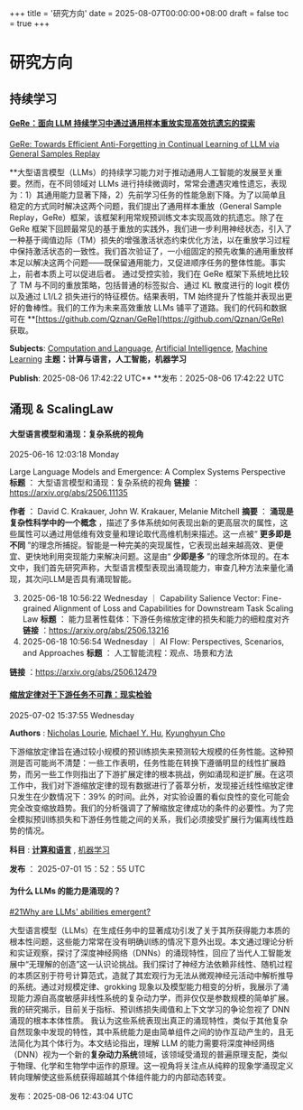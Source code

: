 +++
title = '研究方向'
date = 2025-08-07T00:00:00+08:00
draft = false
toc = true
+++

# 研究方向

## 持续学习

#### [GeRe：面向 LLM 持续学习中通过通用样本重放实现高效抗遗忘的探索](https://papers.cool/arxiv/2508.04676)

[GeRe: Towards Efficient Anti-Forgetting in Continual Learning of LLM via General Samples Replay ](https://papers.cool/arxiv/2508.04676)

**大型语言模型（LLMs）的持续学习能力对于推动通用人工智能的发展至关重要。然而，在不同领域对 LLMs 进行持续微调时，常常会遭遇灾难性遗忘，表现为：1）其通用能力显著下降，2）先前学习任务的性能急剧下降。为了以简单且稳定的方式同时解决这两个问题，我们提出了通用样本重放（General Sample Replay，GeRe）框架，该框架利用常规预训练文本实现高效的抗遗忘。除了在 GeRe 框架下回顾最常见的基于重放的实践外，我们进一步利用神经状态，引入了一种基于阈值边际（TM）损失的增强激活状态约束优化方法，以在重放学习过程中保持激活状态的一致性。我们首次验证了，一小组固定的预先收集的通用重放样本足以解决这两个问题——既保留通用能力，又促进顺序任务的整体性能。事实上，前者本质上可以促进后者。 通过受控实验，我们在 GeRe 框架下系统地比较了 TM 与不同的重放策略，包括普通的标签拟合、通过 KL 散度进行的 logit 模仿以及通过 L1/L2 损失进行的特征模仿。结果表明，TM 始终提升了性能并表现出更好的鲁棒性。我们的工作为未来高效重放 LLMs 铺平了道路。我们的代码和数据可在 **[https://github.com/Qznan/GeRe](https://github.com/Qznan/GeRe) 获取。

**Subjects**: [Computation and Language](https://papers.cool/arxiv/cs.CL), [Artificial Intelligence](https://papers.cool/arxiv/cs.AI), [Machine Learning](https://papers.cool/arxiv/cs.LG)
**主题：计算与语言，人工智能，机器学习**

**Publish**: 2025-08-06 17:42:22 UTC**
**发布：2025-08-06 17:42:22 UTC

## 涌现 & ScalingLaw

#### 大型语言模型和涌现：复杂系统的视角

2025-06-16 12:03:18 Monday

Large Language Models and Emergence: A Complex Systems Perspective
 **标题** ： 大型语言模型和涌现：复杂系统的视角
 **链接** ：https://arxiv.org/abs/2506.11135

 **作者** ： David C. Krakauer,  John W. Krakauer,  Melanie Mitchell
 **摘要** ： **涌现是复杂性科学中的一个概念** ，描述了多体系统如何表现出新的更高层次的属性，这些属性可以通过用低维有效变量和理论取代高维机制来描述。这一点被“ **更多即是不同** ”的理念所捕捉。智能是一种完美的突现属性，它表现出越来越高效、更便宜、更快地利用突现能力来解决问题。这是由“ **少即是多** ”的理念所体现的。在本文中，我们首先研究声称，大型语言模型表现出涌现能力，审查几种方法来量化涌现，其次问LLM是否具有涌现智能。

3. 2025-06-18 10:56:22 Wednesday ｜ Capability Salience Vector: Fine-grained Alignment of Loss and  Capabilities for Downstream Task Scaling Law
   **标题** ： 能力显著性载体：下游任务缩放定律的损失和能力的细粒度对齐
   **链接** ：https://arxiv.org/abs/2506.13216
4. 2025-06-18 10:56:54 Wednesday ｜ AI Flow: Perspectives, Scenarios, and Approaches
   **标题** ： 人工智能流程：观点、场景和方法

 **链接** ：https://arxiv.org/abs/2506.12479

#### **[缩放定律对于下游任务不可靠：现实检验](https://papers.cool/arxiv/2507.00885)**

2025-07-02 15:37:55 Wednesday

 **Authors** : [Nicholas Lourie](https://arxiv.org/search/?searchtype=author&query=Nicholas%20Lourie), [Michael Y. Hu](https://arxiv.org/search/?searchtype=author&query=Michael%20Y.%20Hu), [Kyunghyun Cho](https://arxiv.org/search/?searchtype=author&query=Kyunghyun%20Cho)

下游缩放定律旨在通过较小规模的预训练损失来预测较大规模的任务性能。这种预测是否可能尚不清楚：一些工作表明，任务性能在转换下遵循明显的线性扩展趋势，而另一些工作则指出了下游扩展定律的根本挑战，例如涌现和逆扩展。在这项工作中，我们对下游缩放定律的现有数据进行了荟萃分析，发现接近线性缩放定律只发生在少数情况下：39% 的时间。此外，对实验设置的看似良性的变化可能会完全改变缩放趋势。我们的分析强调了了解缩放定律成功的条件的必要性。为了完全模拟预训练损失和下游任务性能之间的关系，我们必须接受扩展行为偏离线性趋势的情况。

 **科目** :  **[计算和语言](https://papers.cool/arxiv/cs.CL)** , [机器学习](https://papers.cool/arxiv/cs.LG)

 **发布** ： 2025-07-01 15：52：55 UTC

#### 为什么 LLMs 的能力是涌现的？

[#21](https://arxiv.org/abs/2508.04401)[Why are LLMs&#39; abilities emergent?](https://papers.cool/arxiv/2508.04401)

大型语言模型（LLMs）在生成任务中的显著成功引发了关于其所获得能力本质的根本性问题，这些能力常常在没有明确训练的情况下意外出现。本文通过理论分析和实证观察，探讨了深度神经网络（DNNs）的涌现特性，回应了当代人工智能发展中“无理解的创造”这一认识论挑战。我们探讨了神经方法依赖非线性、随机过程的本质区别于符号计算范式，造就了其宏观行为无法从微观神经元活动中解析推导的系统。通过对规模定律、grokking 现象以及模型能力相变的分析，我展示了涌现能力源自高度敏感非线性系统的复杂动力学，而非仅仅是参数规模的简单扩展。我的研究揭示，目前关于指标、预训练损失阈值和上下文学习的争论忽视了 DNN 涌现的根本本体性质。 我认为这些系统表现出真正的涌现特性，类似于其他复杂自然现象中发现的特性，其中系统能力是由简单组件之间的协作互动产生的，且无法简化为其个体行为。本文结论指出，理解 LLM 的能力需要将深度神经网络（DNN）视为一个新的**复杂动力系统**领域，该领域受涌现的普遍原理支配，类似于物理、化学和生物学中运作的原理。这一视角将关注点从纯粹的现象学涌现定义转向理解使这些系统获得超越其个体组件能力的内部动态转变。

发布：2025-08-06 12:43:04 UTC

